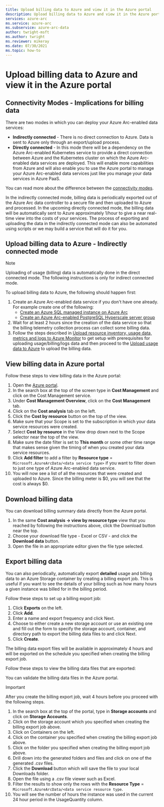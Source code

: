```yaml
---
title: Upload billing data to Azure and view it in the Azure portal
description: Upload billing data to Azure and view it in the Azure portal
services: azure-arc
ms.service: azure-arc
ms.subservice: azure-arc-data
author: twright-msft
ms.author: twright
ms.reviewer: mikeray
ms.date: 07/30/2021
ms.topic: how-to
---
```


# Upload billing data to Azure and view it in the Azure portal




## Connectivity Modes - Implications for billing data

There are two modes in which you can deploy your Azure Arc-enabled data services:

- **Indirectly connected** - There is no direct connection to Azure. Data is sent to Azure only through an export/upload process.
- **Directly connected** - In this mode there will be a dependency on the Azure Arc-enabled Kubernetes service to provide a direct connection between Azure and the Kubernetes cluster on which the Azure Arc-enabled data services are deployed. This will enable more capabilities from Azure and will also enable you to use the Azure portal to manage your Azure Arc-enabled data services just like you manage your data services in Azure PaaS.  

You can read more about the difference between the [connectivity modes](./connectivity.md).

In the indirectly connected mode, billing data is periodically exported out of the Azure Arc data controller to a secure file and then uploaded to Azure and processed.  In the upcoming directly connected mode, the billing data will be automatically sent to Azure approximately 1/hour to give a near real-time view into the costs of your services. The process of exporting and uploading the data in the indirectly connected mode can also be automated using scripts or we may build a service that will do it for you.

## Upload billing data to Azure - Indirectly connected mode

> [!NOTE]
> Uploading of usage (billing) data is automatically done in the direct connected mode. The following instructions is only for indirect connected mode. 

To upload billing data to Azure, the following should happen first:

1. Create an Azure Arc-enabled data service if you don't have one already. For example create one of the following:
   - [Create an Azure SQL managed instance on Azure Arc](create-sql-managed-instance.md)
   - [Create an Azure Arc-enabled PostgreSQL Hyperscale server group](create-postgresql-hyperscale-server-group.md)
2. Wait for at least 2 hours since the creation of the data service so that the billing telemetry collection process can collect some billing data.
3. Follow the steps described in [Upload resource inventory, usage data, metrics and logs to Azure Monitor](upload-metrics-and-logs-to-azure-monitor.md) to get setup with prerequisites for uploading usage/billing/logs data and then proceed to the [Upload usage data to Azure](https://docs.microsoft.com/en-us/azure/azure-arc/data/upload-usage-data) to upload the billing data. 


## View billing data in Azure portal

Follow these steps to view billing data in the Azure portal:

1. Open the [Azure portal](https://portal.azure.com).
1. In the search box at the top of the screen type in **Cost Management** and click on the Cost Management service.
1. Under **Cost Management Overview**, click on the **Cost Management** tab.
1. Click on the **Cost analysis** tab on the left.
1. Click the **Cost by resource** button on the top of the view.
1. Make sure that your Scope is set to the subscription in which your data service resources were created.
1. Select **Cost by resource** in the View drop down next to the Scope selector near the top of the view.
1. Make sure the date filter is set to **This month** or some other time range that makes sense given the timing of when you created your data service resources.
1. Click **Add filter** to add a filter by **Resource type** = `Microsoft.AzureArcData/<data service type>` if you want to filter down to just one type of Azure Arc-enabled data service.
1. You will now see a list of all the resources that were created and uploaded to Azure. Since the billing meter is $0, you will see that the cost is always $0.

## Download billing data

You can download billing summary data directly from the Azure portal.

1. In the same **Cost analysis -> view by resource type** view that you reached by following the instructions above, click the Download button near the top.
1. Choose your download file type - Excel or CSV - and click the **Download data** button.
1. Open the file in an appropriate editor given the file type selected.

## Export billing data

You can also periodically, automatically export **detailed** usage and billing data to an Azure Storage container by creating a billing export job. This is useful if you want to see the details of your billing such as how many hours a given instance was billed for in the billing period.

Follow these steps to set up a billing export job:

1. Click **Exports** on the left.
1. Click **Add**.
1. Enter a name and export frequency and click Next.
1. Choose to either create a new storage account or use an existing one and fill out the form to specify the storage account, container, and directory path to export the billing data files to and click Next.
1. Click **Create**.

The billing data export files will be available in approximately 4 hours and will be exported on the schedule you specified when creating the billing export job.

Follow these steps to view the billing data files that are exported:

You can validate the billing data files in the Azure portal. 

> [!IMPORTANT]
> After you create the billing export job, wait 4 hours before you proceed with the following steps.

1. In the search box at the top of the portal, type in **Storage accounts** and click on **Storage Accounts**.
3. Click on the storage account which you specified when creating the billing export job above.
4. Click on Containers on the left.
5. Click on the container you specified when creating the billing export job above.
6. Click on the folder you specified when creating the billing export job above.
7. Drill down into the generated folders and files and click on one of the generated .csv files.
8. Click the **Download** button which will save the file to your local Downloads folder.
9. Open the file using a .csv file viewer such as Excel.
10. Filter the results to show only the rows with the **Resource Type** = `Microsoft.AzureArcData/<data service resource type`.
11. You will see the number of hours the instance was used in the current 24 hour period in the UsageQuantity column.
